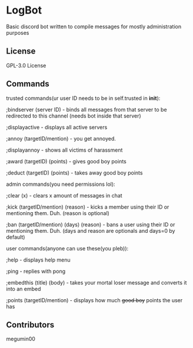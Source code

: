 # LogBot
Basic discord bot written to compile messages for mostly administration purposes

## License
GPL-3.0 License

## Commands
trusted commands(ur user ID needs to be in self.trusted in __init__):


;bindserver (server ID)                 - binds all messages from that server to be redirected to this channel (needs bot inside that server)

;displayactive                          - displays all active servers 

;annoy (targetID/mention)               - you get annoyed.

;displayannoy                           - shows all victims of harassment

;award (targetID) (points)              - gives good boy points

;deduct (targetID) (points)             - takes away good boy points



admin commands(you need permissions lol):


;clear (x)                              - clears x amount of messages in chat

;kick (targetID/mention) (reason)       - kicks a member using their ID or mentioning them. Duh. (reason is optional)

;ban (targetID/mention) (days) (reason) - bans a user using their ID or mentioning them. Duh. (days and reason are optionals and days=0 by default)


user commands(anyone can use these(you pleb)):


;help                                   - displays help menu 

;ping                                   - replies with pong

;embedthis (title) (body)               - takes your mortal loser message and converts it into an embed

;points (targetID/mention)              - displays how much ~~good boy~~ points the user has

## Contributors
megumin00
